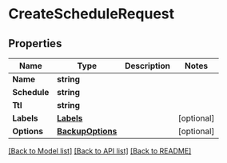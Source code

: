 # CreateScheduleRequest

## Properties

Name | Type | Description | Notes
------------ | ------------- | ------------- | -------------
**Name** | **string** |  | 
**Schedule** | **string** |  | 
**Ttl** | **string** |  | 
**Labels** | [**Labels**](Labels.md) |  | [optional] 
**Options** | [**BackupOptions**](BackupOptions.md) |  | [optional] 

[[Back to Model list]](../README.md#documentation-for-models) [[Back to API list]](../README.md#documentation-for-api-endpoints) [[Back to README]](../README.md)


